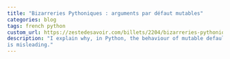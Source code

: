 ```yaml
---
title: "Bizarreries Pythoniques : arguments par défaut mutables"
categories: blog
tags: french python
custom_url: https://zestedesavoir.com/billets/2204/bizarreries-pythoniques-1-arguments-par-defaut-mutables/
description: "I explain why, in Python, the behaviour of mutable default function arguments
is misleading."
---
```

